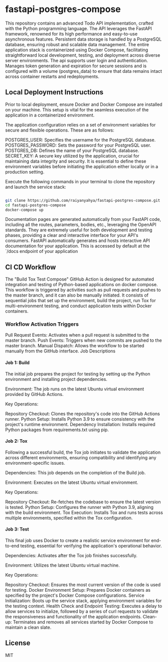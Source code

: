# fastapi-postgres-compose

This repository contains an advanced Todo API implementation, crafted with the Python programming language. The API leverages the FastAPI framework, renowned for its high performance and easy-to-use asynchronous features. Persistent data storage is handled by a PostgreSQL database, ensuring robust and scalable data management. The entire application stack is containerized using Docker Compose, facilitating straightforward local development, testing, and deployment across diverse server environments. The api supports user login and authentication. Manages token generation and expiration for secure sessions and is configured with a volume (postgres_data) to ensure that data remains intact across container restarts and redeployments.

## Local Deployment Instructions

Prior to local deployment, ensure Docker and Docker Compose are installed on your machine. This setup is vital for the seamless execution of the application in a containerized environment.

The application configuration relies on a set of environment variables for secure and flexible operations. These are as follows:

POSTGRES_USER: Specifies the username for the PostgreSQL database.
POSTGRES_PASSWORD: Sets the password for your PostgreSQL user.
POSTGRES_DB: Defines the name of your PostgreSQL database.
SECRET_KEY: A secure key utilized by the application, crucial for maintaining data integrity and security.
It is essential to define these environment variables before initiating the application either locally or in a production setting.

Execute the following commands in your terminal to clone the repository and launch the service stack:

```bash

git clone https://github.com/raiyanyahya/fastapi-postgres-compose.git
cd fastapi-postgres-compose
docker-compose up

```

Documentation pages are generated automatically from your FastAPI code, including all the routes, parameters, bodies, etc., leveraging the OpenAPI standards. They are extremely useful for both development and testing phases, providing a clear and interactive interface for your API's consumers.
FastAPI automatically generates and hosts interactive API documentation for your application. This is accessed by default at the `/docs endpoint of your application


## CI CD Workflow

The "Build Tox Test Compose" GitHub Action is designed for automated integration and testing of Python-based applications on docker compose. This workflow is triggered by activities such as pull requests and pushes to the master branch, and it can also be manually initiated. It consists of sequential jobs that set up the environment, build the project, run Tox for multi-environment testing, and conduct application tests within Docker containers.

### Workflow Activation Triggers
Pull Request Events: Activates when a pull request is submitted to the master branch.
Push Events: Triggers when new commits are pushed to the master branch.
Manual Dispatch: Allows the workflow to be started manually from the GitHub interface.
Job Descriptions

 #### Job 1: Build
The initial job prepares the project for testing by setting up the Python environment and installing project dependencies.

Environment: The job runs on the latest Ubuntu virtual environment provided by GitHub Actions.

Key Operations:

Repository Checkout: Clones the repository's code into the GitHub Actions runner.
Python Setup: Installs Python 3.9 to ensure consistency with the project's runtime environment.
Dependency Installation: Installs required Python packages from requirements.txt using pip.

 #### Job 2: Tox
Following a successful build, the Tox job initiates to validate the application across different environments, ensuring compatibility and identifying any environment-specific issues.

Dependencies: This job depends on the completion of the Build job.

Environment: Executes on the latest Ubuntu virtual environment.

Key Operations:

Repository Checkout: Re-fetches the codebase to ensure the latest version is tested.
Python Setup: Configures the runner with Python 3.9, aligning with the build environment.
Tox Execution: Installs Tox and runs tests across multiple environments, specified within the Tox configuration.

 #### Job 3: Test
This final job uses Docker to create a realistic service environment for end-to-end testing, essential for verifying the application's operational behavior.

Dependencies: Activates after the Tox job finishes successfully.

Environment: Utilizes the latest Ubuntu virtual machine.

Key Operations:

Repository Checkout: Ensures the most current version of the code is used for testing.
Docker Environment Setup: Prepares Docker containers as specified by the project's Docker Compose configurations.
Service Initialization: Boots up the service stack, applying environment variables for the testing context.
Health Check and Endpoint Testing: Executes a delay to allow services to initialize, followed by a series of curl requests to validate the responsiveness and functionality of the application endpoints.
Clean-up: Terminates and removes all services started by Docker Compose to maintain a clean slate.


## License
MIT

